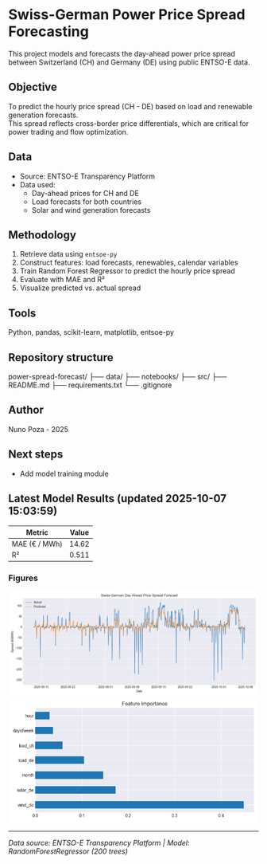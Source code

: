 # Swiss-German Power Price Spread Forecasting

This project models and forecasts the day-ahead power price spread between Switzerland (CH) and Germany (DE) using public ENTSO-E data.

## Objective
To predict the hourly price spread (CH - DE) based on load and renewable generation forecasts.  
This spread reflects cross-border price differentials, which are critical for power trading and flow optimization.

## Data
- Source: ENTSO-E Transparency Platform
- Data used:
  - Day-ahead prices for CH and DE
  - Load forecasts for both countries
  - Solar and wind generation forecasts

## Methodology
1. Retrieve data using `entsoe-py`
2. Construct features: load forecasts, renewables, calendar variables
3. Train Random Forest Regressor to predict the hourly price spread
4. Evaluate with MAE and R²
5. Visualize predicted vs. actual spread

## Tools
Python, pandas, scikit-learn, matplotlib, entsoe-py

## Repository structure
power-spread-forecast/
├── data/
├── notebooks/
├── src/
├── README.md
├── requirements.txt
└── .gitignore

## Author
Nuno Poza - 2025

## Next steps
- Add model training module


## Latest Model Results (updated 2025-10-07 15:03:59)

| Metric | Value |
|---------|-------|
| MAE (€ / MWh) | 14.62 |
| R² | 0.511 |

### Figures
![Predicted vs Actual](figures/spread_forecast.png)
![Feature Importance](figures/feature_importance.png)

---

_Data source: ENTSO-E Transparency Platform | Model: RandomForestRegressor (200 trees)_

